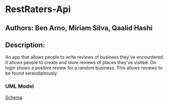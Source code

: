# RestRaters-Api

## Authors: Ben Arno, Miriam Silva, Qaalid Hashi

## Description:

An app that allows people to write reviews of business they've encountered. 
It allows people to create and store reviews of places they've visited. 
On login shows a positive review for a random business. This allows reviews to be found serendipitously.

### UML Model
[Schema](Schema.JPG)
